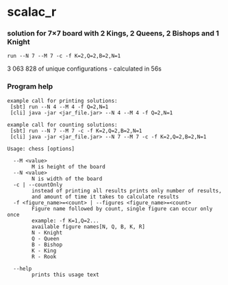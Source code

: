 # scalac_r

### solution for 7×7 board with 2 Kings, 2 Queens, 2 Bishops and 1 Knight
`run --N 7 --M 7 -c -f K=2,Q=2,B=2,N=1`

3 063 828 of unique configurations - calculated in 56s

### Program help 
```
example call for printing solutions:
 [sbt] run --N 4 --M 4 -f Q=2,N=1
 [cli] java -jar <jar_file.jar> --N 4 --M 4 -f Q=2,N=1
 
example call for counting solutions:
 [sbt] run --N 7 --M 7 -c -f K=2,Q=2,B=2,N=1
 [cli] java -jar <jar_file.jar> --N 7 --M 7 -c -f K=2,Q=2,B=2,N=1

Usage: chess [options]

  --M <value>
        M is height of the board
  --N <value>
        N is width of the board
  -c | --countOnly
        instead of printing all results prints only number of results, 
        and amount of time it takes to calculate results
  -f <figure_name>=<count> | --figures <figure_name>=<count>
        Figure name followed by count, single figure can occur only once 
        example: -f K=1,Q=2...
        available figure names[N, Q, B, K, R]
        N - Knight
        Q - Queen
        B - Bishop
        K - King
        R - Rook

  --help
        prints this usage text

```
